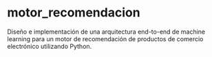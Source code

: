 # motor_recomendacion
Diseño e implementación de una arquitectura end-to-end de machine learning para un motor de recomendación de productos de comercio electrónico utilizando Python.
